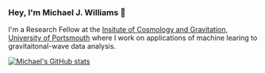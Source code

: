 ### Hey, I'm Michael J. Williams 👋

I'm a Research Fellow at the [Insitute of Cosmology and Gravitation, University of Portsmouth](https://www.port.ac.uk/research/research-groups-and-centres/institute-of-cosmology-and-gravitation) where I work on applications of machine learing to gravitaitonal-wave data analysis.


[![Michael's GitHub stats](https://github-readme-stats.vercel.app/api?username=mj-will)](https://github.com/anuraghazra/github-readme-stats)
